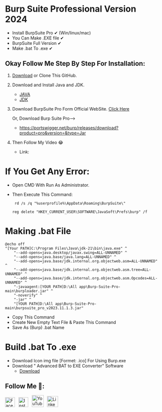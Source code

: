# Burp Suite Professional Version 2024 #

* Install BurpSuite Pro ✔ (Win/linux/mac)
* You Can Make .EXE file ✔
* BurpSuite Full Version ✔
* Make .bat To .exe ✔


## Okay Follow Me Step By Step For Installation:<br>

1.    [Download](https://codeload.github.com/BD8KR3M/Burpsuite_Professional_2024/zip/refs/heads/main) or Clone This GitHub. 
2.    Download and Install Java and JDK.

      * [JAVA](https://javadl.oracle.com/webapps/download/AutoDL?BundleId=244068_89d678f2be164786b292527658ca1605)
      * [JDK](https://www.oracle.com/java/technologies/downloads/#jdk21-windows)
3. Download BurpSuite Pro Form Official WebSite. [Click Here](https://portswigger.net/burp/releases/download?product=pro&version=&type=Jar)
                                            
    Or, Download Burp Suite Pro--> 
    *  https://portswigger.net/burp/releases/download?product=pro&version=&type=Jar
4. Then Follow My Video 😂
    * Link: 

# If You Get Any Error:
 * Open CMD With Run As Administrator.
 * Then Execute This Command:

    ```  rd /s /q "%userprofile%\AppData\Roaming\BurpSuite\" ```

    ```reg delete "HKEY_CURRENT_USER\SOFTWARE\JavaSoft\Prefs\burp" /f ```

# Making .bat File  
``` 
@echo off
"[Your PATH]C:\Program Files\Java\jdk-21\bin\java.exe" ^
    "--add-opens=java.desktop/javax.swing=ALL-UNNAMED" ^
    "--add-opens=java.base/java.lang=ALL-UNNAMED" ^
    "--add-opens=java.base/jdk.internal.org.objectweb.asm=ALL-UNNAMED" ^
    "--add-opens=java.base/jdk.internal.org.objectweb.asm.tree=ALL-UNNAMED" ^
    "--add-opens=java.base/jdk.internal.org.objectweb.asm.Opcodes=ALL-UNNAMED" ^
    "-javaagent:[YOUR PATH]D:\All app\Burp-Suite-Pro-main\burploader.jar" ^
    "-noverify" ^
    "-jar" ^
    "[YOUR PATH]D:\All app\Burp-Suite-Pro-main\burpsuite_pro_v2023.11.1.3.jar"
```
* Copy This Command
* Create New Empty Text File & Paste This Command 
* Save As (Burp) .bat Name

# Build .bat To .exe 
* Download Icon img file [Formet: .ico] For Using Burp.exe
* Download " Advanced BAT to EXE Converter" Software
    * [Download](https://www.battoexeconverter.com/)


## Follow Me 💋:
[<img src="https://github.com/dheereshagrwal/colored-icons/blob/master/public/icons/facebook/facebook.svg" alt="Facebook" width="32"/>](https://www.facebook.com/bd8kr3m) &nbsp;
[<img src="https://github.com/dheereshagrwal/colored-icons/blob/master/public/icons/instagram/instagram.svg" alt="Instagram" width="32"/>](https://www.instagram.com/Abm_Mujahid) &nbsp;
[<img src="https://github.com/dheereshagrwal/colored-icons/blob/master/public/icons/youtube/youtube.svg" alt="YouTube" width="39"/>](https://www.youtube.com/AbmMujahid) &nbsp;
[<img src="https://github.com/dheereshagrwal/colored-icons/blob/master/public/icons/linkedin/linkedin.svg" alt="LinkedIn" width="36"/>](https://www.linkedin.com/in/abmmujahid/)
